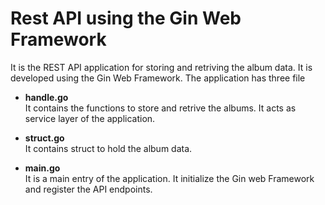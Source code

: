 # Rest API using the Gin Web Framework

It is the REST API application for storing and retriving the album data. It is developed using the Gin Web Framework. The application has three file 

- **handle.go**<br />
It contains the functions to store and retrive the albums. It acts as service layer of the application.

- **struct.go**<br />
It contains struct to hold the album data.

- **main.go**<br />
It is a main entry of the application. It initialize the Gin web Framework and register the API endpoints.
